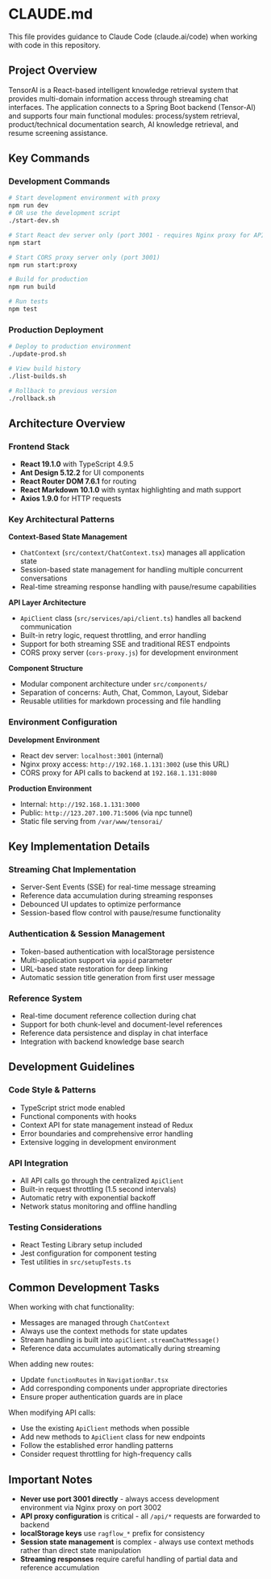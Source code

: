 # CLAUDE.md

This file provides guidance to Claude Code (claude.ai/code) when working with code in this repository.

## Project Overview

TensorAI is a React-based intelligent knowledge retrieval system that provides multi-domain information access through streaming chat interfaces. The application connects to a Spring Boot backend (Tensor-AI) and supports four main functional modules: process/system retrieval, product/technical documentation search, AI knowledge retrieval, and resume screening assistance.

## Key Commands

### Development Commands
```bash
# Start development environment with proxy
npm run dev
# OR use the development script
./start-dev.sh

# Start React dev server only (port 3001 - requires Nginx proxy for API access)
npm start

# Start CORS proxy server only (port 3001)
npm run start:proxy

# Build for production
npm run build

# Run tests
npm test
```

### Production Deployment
```bash
# Deploy to production environment
./update-prod.sh

# View build history
./list-builds.sh

# Rollback to previous version
./rollback.sh
```

## Architecture Overview

### Frontend Stack
- **React 19.1.0** with TypeScript 4.9.5
- **Ant Design 5.12.2** for UI components
- **React Router DOM 7.6.1** for routing
- **React Markdown 10.1.0** with syntax highlighting and math support
- **Axios 1.9.0** for HTTP requests

### Key Architectural Patterns

**Context-Based State Management**
- `ChatContext` (`src/context/ChatContext.tsx`) manages all application state
- Session-based state management for handling multiple concurrent conversations
- Real-time streaming response handling with pause/resume capabilities

**API Layer Architecture**
- `ApiClient` class (`src/services/api/client.ts`) handles all backend communication
- Built-in retry logic, request throttling, and error handling
- Support for both streaming SSE and traditional REST endpoints
- CORS proxy server (`cors-proxy.js`) for development environment

**Component Structure**
- Modular component architecture under `src/components/`
- Separation of concerns: Auth, Chat, Common, Layout, Sidebar
- Reusable utilities for markdown processing and file handling

### Environment Configuration

**Development Environment**
- React dev server: `localhost:3001` (internal)
- Nginx proxy access: `http://192.168.1.131:3002` (use this URL)
- CORS proxy for API calls to backend at `192.168.1.131:8080`

**Production Environment**
- Internal: `http://192.168.1.131:3000`
- Public: `http://123.207.100.71:5006` (via npc tunnel)
- Static file serving from `/var/www/tensorai/`

## Key Implementation Details

### Streaming Chat Implementation
- Server-Sent Events (SSE) for real-time message streaming
- Reference data accumulation during streaming responses
- Debounced UI updates to optimize performance
- Session-based flow control with pause/resume functionality

### Authentication & Session Management
- Token-based authentication with localStorage persistence
- Multi-application support via `appid` parameter
- URL-based state restoration for deep linking
- Automatic session title generation from first user message

### Reference System
- Real-time document reference collection during chat
- Support for both chunk-level and document-level references
- Reference data persistence and display in chat interface
- Integration with backend knowledge base search

## Development Guidelines

### Code Style & Patterns
- TypeScript strict mode enabled
- Functional components with hooks
- Context API for state management instead of Redux
- Error boundaries and comprehensive error handling
- Extensive logging in development environment

### API Integration
- All API calls go through the centralized `ApiClient`
- Built-in request throttling (1.5 second intervals)
- Automatic retry with exponential backoff
- Network status monitoring and offline handling

### Testing Considerations
- React Testing Library setup included
- Jest configuration for component testing
- Test utilities in `src/setupTests.ts`

## Common Development Tasks

When working with chat functionality:
- Messages are managed through `ChatContext` 
- Always use the context methods for state updates
- Stream handling is built into `apiClient.streamChatMessage()`
- Reference data accumulates automatically during streaming

When adding new routes:
- Update `functionRoutes` in `NavigationBar.tsx`
- Add corresponding components under appropriate directories
- Ensure proper authentication guards are in place

When modifying API calls:
- Use the existing `ApiClient` methods when possible
- Add new methods to `ApiClient` class for new endpoints
- Follow the established error handling patterns
- Consider request throttling for high-frequency calls

## Important Notes

- **Never use port 3001 directly** - always access development environment via Nginx proxy on port 3002
- **API proxy configuration** is critical - all `/api/*` requests are forwarded to backend
- **localStorage keys** use `ragflow_*` prefix for consistency
- **Session state management** is complex - always use context methods rather than direct state manipulation
- **Streaming responses** require careful handling of partial data and reference accumulation